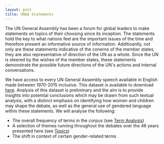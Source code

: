 ```yaml
---
layout: post
title: UNGA Statements
---
```


The UN General Assembly has been a forum for global leaders to make statements on topics of their choosing since its inception. The statements hold the key to what nations feel are the important issues of the time and therefore present an informative source of information. Additioanlly, not only are these statements indicative of the conerns of the member states, they are also representative of direction of the UN as a whole. Since the UN is steered by the wishes of the member states, these statements demonstrate the possible future directions of the UN's actions and internal conversations.

We have access to every UN General Assembly speech available in English made between 1970-2015 inclusive. This dataset is available to download [here](https://www.kaggle.com/unitednations/un-general-debates/home). Analysis of this dataset is preliminary and the aim is to provide insights into potential conclusions which may be drawn from such textual analysis, with a distinct emphasis on identifying how women and children may shape the debate, as well as the general use of gendered language within these statements. We will analyse the following:

- The overall frequency of terms in the corpus (see [Term Analysis](/gender-based-language/term_analysis))
- A selection of themes running throughout the debates over the 46 years presented here (see [Topics](/gender-based-language/topic))
- The shift in context of certain gender-related terms
